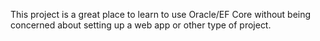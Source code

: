 This project is a great place to learn to use Oracle/EF Core without being concerned about setting up a web app or other type of project.